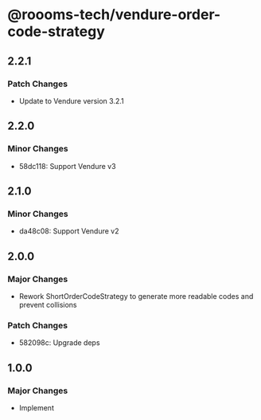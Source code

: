 # @roooms-tech/vendure-order-code-strategy

## 2.2.1

### Patch Changes

-   Update to Vendure version 3.2.1

## 2.2.0

### Minor Changes

-   58dc118: Support Vendure v3

## 2.1.0

### Minor Changes

-   da48c08: Support Vendure v2

## 2.0.0

### Major Changes

-   Rework ShortOrderCodeStrategy to generate more readable codes and prevent collisions

### Patch Changes

-   582098c: Upgrade deps

## 1.0.0

### Major Changes

-   Implement
